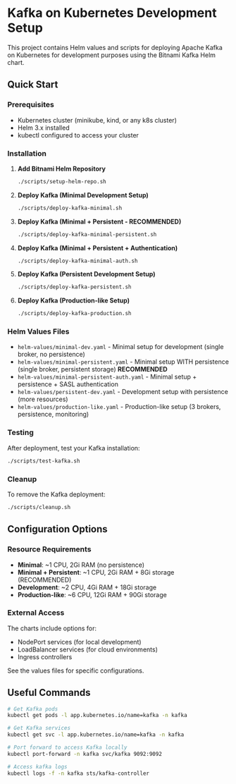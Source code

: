 # Kafka on Kubernetes Development Setup

This project contains Helm values and scripts for deploying Apache Kafka on Kubernetes for development purposes using the Bitnami Kafka Helm chart.

## Quick Start

### Prerequisites
- Kubernetes cluster (minikube, kind, or any k8s cluster)
- Helm 3.x installed
- kubectl configured to access your cluster

### Installation

1. **Add Bitnami Helm Repository**
   ```bash
   ./scripts/setup-helm-repo.sh
   ```

2. **Deploy Kafka (Minimal Development Setup)**
   ```bash
   ./scripts/deploy-kafka-minimal.sh
   ```

3. **Deploy Kafka (Minimal + Persistent - RECOMMENDED)**
   ```bash
   ./scripts/deploy-kafka-minimal-persistent.sh
   ```

4. **Deploy Kafka (Minimal + Persistent + Authentication)**
   ```bash
   ./scripts/deploy-kafka-minimal-auth.sh
   ```

5. **Deploy Kafka (Persistent Development Setup)**
   ```bash
   ./scripts/deploy-kafka-persistent.sh
   ```

6. **Deploy Kafka (Production-like Setup)**
   ```bash
   ./scripts/deploy-kafka-production.sh
   ```

### Helm Values Files

- `helm-values/minimal-dev.yaml` - Minimal setup for development (single broker, no persistence)
- `helm-values/minimal-persistent.yaml` - Minimal setup WITH persistence (single broker, persistent storage) **RECOMMENDED**
- `helm-values/minimal-persistent-auth.yaml` - Minimal setup + persistence + SASL authentication
- `helm-values/persistent-dev.yaml` - Development setup with persistence (more resources)
- `helm-values/production-like.yaml` - Production-like setup (3 brokers, persistence, monitoring)

### Testing

After deployment, test your Kafka installation:
```bash
./scripts/test-kafka.sh
```

### Cleanup

To remove the Kafka deployment:
```bash
./scripts/cleanup.sh
```

## Configuration Options

### Resource Requirements

- **Minimal**: ~1 CPU, 2Gi RAM (no persistence)
- **Minimal + Persistent**: ~1 CPU, 2Gi RAM + 8Gi storage (RECOMMENDED)
- **Development**: ~2 CPU, 4Gi RAM + 18Gi storage
- **Production-like**: ~6 CPU, 12Gi RAM + 90Gi storage

### External Access

The charts include options for:
- NodePort services (for local development)
- LoadBalancer services (for cloud environments)
- Ingress controllers

See the values files for specific configurations.

## Useful Commands

```bash
# Get Kafka pods
kubectl get pods -l app.kubernetes.io/name=kafka -n kafka

# Get Kafka services
kubectl get svc -l app.kubernetes.io/name=kafka -n kafka

# Port forward to access Kafka locally
kubectl port-forward -n kafka svc/kafka 9092:9092

# Access kafka logs
kubectl logs -f -n kafka sts/kafka-controller
```
